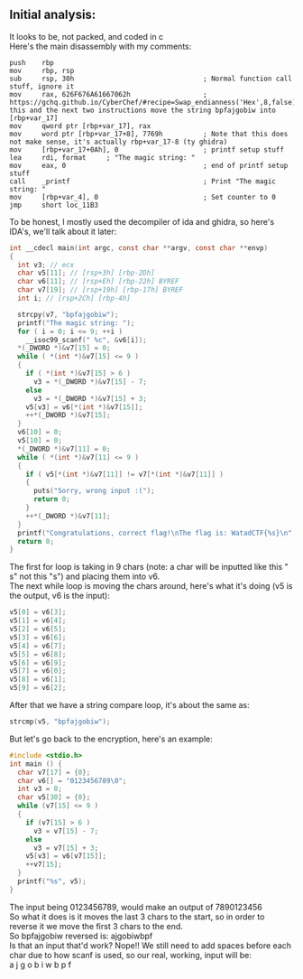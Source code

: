 ## Initial analysis:
It looks to be, not packed, and coded in c  
Here's the main disassembly with my comments:
```assembly
push    rbp
mov     rbp, rsp
sub     rsp, 30h                                ; Normal function call stuff, ignore it
mov     rax, 626F676A61667062h                  ; https://gchq.github.io/CyberChef/#recipe=Swap_endianness('Hex',8,false)From_Hex('Auto')&input=NjI2RjY3NkE2MTY2NzA2Mjc3Njk this and the next two instructions move the string bpfajgobiw into [rbp+var_17]
mov     qword ptr [rbp+var_17], rax
mov     word ptr [rbp+var_17+8], 7769h          ; Note that this does not make sense, it's actually rbp+var_17-8 (ty ghidra)
mov     [rbp+var_17+0Ah], 0                     ; printf setup stuff
lea     rdi, format     ; "The magic string: "
mov     eax, 0                                  ; end of printf setup stuff
call    _printf                                 ; Print "The magic string: "
mov     [rbp+var_4], 0                          ; Set counter to 0
jmp     short loc_11B3
```
To be honest, I mostly used the decompiler of ida and ghidra, so here's IDA's, we'll talk about it later:
```c
int __cdecl main(int argc, const char **argv, const char **envp)
{
  int v3; // ecx
  char v5[11]; // [rsp+3h] [rbp-2Dh]
  char v6[11]; // [rsp+Eh] [rbp-22h] BYREF
  char v7[19]; // [rsp+19h] [rbp-17h] BYREF
  int i; // [rsp+2Ch] [rbp-4h]

  strcpy(v7, "bpfajgobiw");
  printf("The magic string: ");
  for ( i = 0; i <= 9; ++i )
    __isoc99_scanf(" %c", &v6[i]);
  *(_DWORD *)&v7[15] = 0;
  while ( *(int *)&v7[15] <= 9 )
  {
    if ( *(int *)&v7[15] > 6 )
      v3 = *(_DWORD *)&v7[15] - 7;
    else
      v3 = *(_DWORD *)&v7[15] + 3;
    v5[v3] = v6[*(int *)&v7[15]];
    ++*(_DWORD *)&v7[15];
  }
  v6[10] = 0;
  v5[10] = 0;
  *(_DWORD *)&v7[11] = 0;
  while ( *(int *)&v7[11] <= 9 )
  {
    if ( v5[*(int *)&v7[11]] != v7[*(int *)&v7[11]] )
    {
      puts("Sorry, wrong input :(");
      return 0;
    }
    ++*(_DWORD *)&v7[11];
  }
  printf("Congratulations, correct flag!\nThe flag is: WatadCTF{%s}\n", v6);
  return 0;
}
```
The first for loop is taking in 9 chars (note: a char will be inputted like this " s" not this "s") and placing them into v6.  
The next while loop is moving the chars around, here's what it's doing (v5 is the output, v6 is the input):
```c
v5[0] = v6[3];
v5[1] = v6[4];
v5[2] = v6[5];
v5[3] = v6[6];
v5[4] = v6[7];
v5[5] = v6[8];
v5[6] = v6[9];
v5[7] = v6[0];
v5[8] = v6[1];
v5[9] = v6[2];
```
After that we have a string compare loop, it's about the same as:
```c
strcmp(v5, "bpfajgobiw");
```
But let's go back to the encryption, here's an example:
```c
#include <stdio.h>
int main () {
  char v7[17] = {0};
  char v6[] = "0123456789\0";
  int v3 = 0;
  char v5[30] = {0};
  while (v7[15] <= 9 )
  {
    if (v7[15] > 6 )
      v3 = v7[15] - 7;
    else
      v3 = v7[15] + 3;
    v5[v3] = v6[v7[15]];
    ++v7[15];
  }
  printf("%s", v5);
}
```
The input being 0123456789, would make an output of 7890123456  
So what it does is it moves the last 3 chars to the start, so in order to reverse it we move the first 3 chars to the end.  
So bpfajgobiw reversed is: ajgobiwbpf  
Is that an input that'd work? Nope!! We still need to add spaces before each char due to how scanf is used, so our real, working, input will be:  
 a j g o b i w b p f
